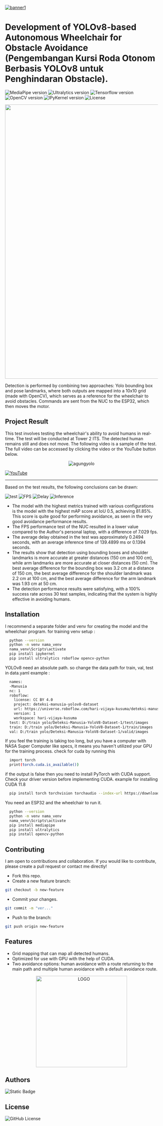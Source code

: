 [![banner1](banner1.png)](https://www.agungg.com/)

# Development of YOLOv8-based Autonomous Wheelchair for Obstacle Avoidance (Pengembangan Kursi Roda Otonom Berbasis YOLOv8 untuk Penghindaran Obstacle). 

![MediaPipe version](https://img.shields.io/badge/MediaPipe-v0.10.14-blue)
![Ultralytics version](https://img.shields.io/badge/Ultralytics-v8.1.42-red)
![Tensorflow version](https://img.shields.io/badge/Tensorflow-v2.10.1-orange)
![OpenCV version](https://img.shields.io/badge/OpenCV-v4.9.0.80-darkred)
![IPyKernel version](https://img.shields.io/badge/IPyKernel-v6.29.4-yellow)
![License](https://img.shields.io/badge/License-MIT-darkblue)

<img src="https://user-images.githubusercontent.com/74038190/212284100-561aa473-3905-4a80-b561-0d28506553ee.gif" width="900">

Detection is performed by combining two approaches: Yolo bounding box and pose landmarks, where both outputs are mapped into a 10x10 grid (made with OpenCV), which serves as a reference for the wheelchair to avoid obstacles. Commands are sent from the NUC to the ESP32, which then moves the motor.

## Project Result

This test involves testing the wheelchair's ability to avoid humans in real-time. The test will be conducted at Tower 2 ITS. The detected human remains still and does not move. The following video is a sample of the test. The full video can be accessed by clicking the video or the YouTube button below.

<div align="center">
  <img src="https://github.com/user-attachments/assets/cb7d43ea-688f-4ce9-a24b-5c50c62da9d3" alt="agungyolo" />
  <br>
</div>

[![YouTube](https://img.shields.io/badge/YouTube-black?style=flat-square&logo=youtube)](https://youtu.be/inr0SE0PDJg)

---

Based on the test results, the following conclusions can be drawn:

![test](https://img.shields.io/badge/Test-30_Test_100%_Results-green)
![FPS](https://img.shields.io/badge/FPS_Diff-7.029fps-red)
![Delay](https://img.shields.io/badge/Delay-0.2494seconds-blue)
![Inference](https://img.shields.io/badge/Inference-139.4899ms-darkblue)

- The model with the highest metrics trained with various configurations is the model with the highest mAP score at IoU 0.5, achieving 81.85%. This score is quite good for performing avoidance, as seen in the very good avoidance performance results.
- The FPS performance test of the NUC resulted in a lower value compared to the Author's personal laptop, with a difference of 7.029 fps.
- The average delay obtained in the test was approximately 0.2494 seconds, with an average inference time of 139.4899 ms or 0.1394 seconds.
- The results show that detection using bounding boxes and shoulder landmarks is more accurate at greater distances (150 cm and 100 cm), while arm landmarks are more accurate at closer distances (50 cm). The best average difference for the bounding box was 3.2 cm at a distance of 150 cm, the best average difference for the shoulder landmark was 2.2 cm at 100 cm, and the best average difference for the arm landmark was 1.93 cm at 50 cm.
- The detection performance results were satisfying, with a 100% success rate across 30 test samples, indicating that the system is highly effective in avoiding humans.


## Installation

I recommend a separate folder and venv for creating the model and the wheelchair program. for training venv setup :
```bash
  python --version
  python -m venv nama_venv
  nama_venv\Scripts\activate
  pip install ipykernel
  pip install ultralytics roboflow opencv-python
```
YOLOv8 need an absolute path. so change the data path for train, val, test in data.yaml example :
```bash
  names:
  -Manusia
  nc: 1
  roboflow:
    license: CC BY 4.0
    project: deteksi-manusia-yolov8-dataset
    url: https://universe.roboflow.com/hari-vijaya-kusuma/deteksi-manusia-yolov8-dataset/dataset/1
    version: 1
    workspace: hari-vijaya-kusuma
  test: D:/train yolo/Deteksi-Manusia-YoloV8-Dataset-1/test/images
  train: D:/train yolo/Deteksi-Manusia-YoloV8-Dataset-1/train/images
  val: D:/train yolo/Deteksi-Manusia-YoloV8-Dataset-1/valid/images
```
If you feel the training is taking too long, but you have a computer with NASA Super Computer like specs, it means you haven't utilized your GPU for the training process. check for cuda by running this
```bash
  import torch
  print(torch.cuda.is_available())
```
if the output is false then you need to install PyTorch with CUDA support. Check your driver version before implementing CUDA. example for installing CUDA 11.8
```bash
  pip install torch torchvision torchaudio --index-url https://download.pytorch.org/whl/cu118
```
You need an ESP32 and the wheelchair to run it.
```bash
  python --version
  python -m venv nama_venv
  nama_venv\Scripts\activate
  pip install mediapipe
  pip install ultralytics
  pip install opencv-python
```

## Contributing

I am open to contributions and collaboration. If you would like to contribute, please create a pull request or contact me directly!
- Fork this repo.
- Create a new feature branch:

```bash
git checkout -b new-feature
```

- Commit your changes.
```bash
git commit -m "ver..."
```

- Push to the branch:
```bash
git push origin new-feature
```

## Features

- Grid mapping that can map all detected humans.
- Optimized for use with GPU with the help of CUDA.
- Two avoidance options: human avoidance with a route returning to the main path and multiple human avoidance with a default avoidance route.

<p align="center">
  <img src="https://github.com/user-attachments/assets/95a6c264-e6cd-4ea9-b378-208966d44ba6" alt="LOGO" width="300">
</p>




## Authors
<img alt="Static Badge" src="https://img.shields.io/badge/AgungHari-black?style=social&logo=github&link=https%3A%2F%2Fgithub.com%2FAgungHari">



## License

<img alt="GitHub License" src="https://img.shields.io/github/license/AgungHari/Development-of-YOLOV8-based-Autonomous-Wheelchair-for-Obstacle-Avoidance">




